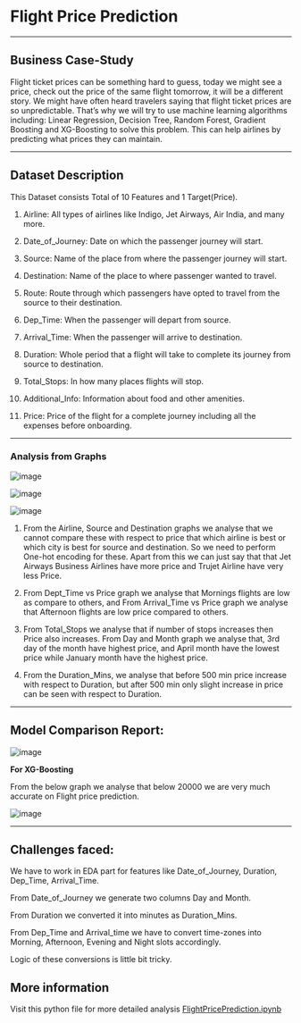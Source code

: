 # **Flight Price Prediction**
-----------------------------

## **Business Case-Study**

Flight ticket prices can be something hard to guess, today we might see a price, check out the price of the same flight tomorrow, it will be a different story. We might have often heard travelers saying that flight ticket prices are so unpredictable. That’s why we will try to use machine learning algorithms including: Linear Regression, Decision Tree, Random Forest, Gradient Boosting and XG-Boosting to solve this problem. This can help airlines by predicting what prices they can maintain.

-------------
## **Dataset Description**

This Dataset consists Total of 10 Features and 1 Target(Price).

1) Airline: All types of airlines like Indigo, Jet Airways, Air India, and many more.

2) Date_of_Journey: Date on which the passenger journey will start.

3) Source: Name of the place from where the passenger journey will start.

4) Destination: Name of the place to where passenger wanted to travel.

5) Route: Route through which passengers have opted to travel from the source
to their destination.

6) Dep_Time: When the passenger will depart from source.

7) Arrival_Time: When the passenger will arrive to destination.

8) Duration: Whole period that a flight will take to complete its
journey from source to destination.

9) Total_Stops: In how many places flights will stop.

10) Additional_Info: Information about food and other amenities.

11) Price: Price of the flight for a complete journey including all the expenses
before onboarding.

---------

### **Analysis from Graphs**

![image](https://github.com/anjanikmr39/Flight-Price-Prediction/assets/67219753/689bba65-829e-49e7-876e-8d0b77c9825f)

![image](https://github.com/anjanikmr39/Flight-Price-Prediction/assets/67219753/2c432bd8-460e-4350-ab7d-b0af18136c53)

![image](https://github.com/anjanikmr39/Flight-Price-Prediction/assets/67219753/30bda133-d109-4b3e-b000-822c7c00e73c)

1) From the Airline, Source and Destination graphs we analyse that we cannot compare these with respect to price that which airline is best or which city is best for source and destination. So we need to perform One-hot encoding for these. Apart from this we can just say that that Jet Airways Business Airlines have more price and Trujet Airline have very less Price.

2) From Dept_Time vs Price graph we analyse that Mornings flights are low as compare to others, and From Arrival_Time vs Price graph we analyse that Afternoon flights are low price compared to others.

3) From Total_Stops we analyse that if number of stops increases then Price also increases. From Day and Month graph we analyse that, 3rd day of the month have highest price, and April month have the lowest price while January month have the highest price.

4) From the Duration_Mins, we analyse that before 500 min price increase with respect to Duration, but after 500 min only slight increase in price can be seen with respect to Duration.

-------
## **Model Comparison Report**:

![image](https://github.com/anjanikmr39/Flight-Price-Prediction/assets/67219753/c4085398-5c61-4b22-a7fc-8613b75fef24)

**For XG-Boosting**

From the below graph we analyse that below 20000 we are very much accurate on Flight price prediction.

![image](https://github.com/anjanikmr39/Flight-Price-Prediction/assets/67219753/2be53ff0-2efe-4712-82af-487f37e5f6fb)

--------
## **Challenges faced**:

We have to work in EDA part for features like Date_of_Journey, Duration, Dep_Time, Arrival_Time.

From Date_of_Journey we generate two columns Day and Month.

From Duration we converted it into minutes as Duration_Mins.

From Dep_Time and Arrival_time we have to convert time-zones into Morning,
Afternoon, Evening and Night slots accordingly.

Logic of these conversions is little bit tricky.

## **More information**
Visit this python file for more detailed analysis [FlightPricePrediction.ipynb](https://github.com/anjanikmr39/Flight-Price-Prediction/blob/master/FlightPricePrediction.ipynb)
